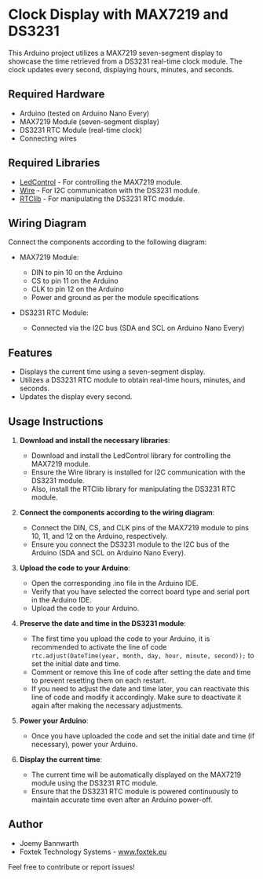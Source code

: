 # Clock Display with MAX7219 and DS3231

This Arduino project utilizes a MAX7219 seven-segment display to showcase the time retrieved from a DS3231 real-time clock module. The clock updates every second, displaying hours, minutes, and seconds.

## Required Hardware

- Arduino (tested on Arduino Nano Every)
- MAX7219 Module (seven-segment display)
- DS3231 RTC Module (real-time clock)
- Connecting wires

## Required Libraries

- [LedControl](https://github.com/wayoda/LedControl) - For controlling the MAX7219 module.
- [Wire](https://www.arduino.cc/en/reference/wire) - For I2C communication with the DS3231 module.
- [RTClib](https://github.com/adafruit/RTClib) - For manipulating the DS3231 RTC module.

## Wiring Diagram

Connect the components according to the following diagram:

- MAX7219 Module:
  - DIN to pin 10 on the Arduino
  - CS to pin 11 on the Arduino
  - CLK to pin 12 on the Arduino
  - Power and ground as per the module specifications

- DS3231 RTC Module:
  - Connected via the I2C bus (SDA and SCL on Arduino Nano Every)

## Features

- Displays the current time using a seven-segment display.
- Utilizes a DS3231 RTC module to obtain real-time hours, minutes, and seconds.
- Updates the display every second.

## Usage Instructions

1. **Download and install the necessary libraries**:
   - Download and install the LedControl library for controlling the MAX7219 module.
   - Ensure the Wire library is installed for I2C communication with the DS3231 module.
   - Also, install the RTClib library for manipulating the DS3231 RTC module.

2. **Connect the components according to the wiring diagram**:
   - Connect the DIN, CS, and CLK pins of the MAX7219 module to pins 10, 11, and 12 on the Arduino, respectively.
   - Ensure you connect the DS3231 module to the I2C bus of the Arduino (SDA and SCL on Arduino Nano Every).

3. **Upload the code to your Arduino**:
   - Open the corresponding .ino file in the Arduino IDE.
   - Verify that you have selected the correct board type and serial port in the Arduino IDE.
   - Upload the code to your Arduino.

4. **Preserve the date and time in the DS3231 module**:
   - The first time you upload the code to your Arduino, it is recommended to activate the line of code `rtc.adjust(DateTime(year, month, day, hour, minute, second));` to set the initial date and time.
   - Comment or remove this line of code after setting the date and time to prevent resetting them on each restart.
   - If you need to adjust the date and time later, you can reactivate this line of code and modify it accordingly. Make sure to deactivate it again after making the necessary adjustments.

5. **Power your Arduino**:
   - Once you have uploaded the code and set the initial date and time (if necessary), power your Arduino.

6. **Display the current time**:
   - The current time will be automatically displayed on the MAX7219 module using the DS3231 RTC module.
   - Ensure that the DS3231 RTC module is powered continuously to maintain accurate time even after an Arduino power-off.

## Author

- Joemy Bannwarth
- Foxtek Technology Systems - www.foxtek.eu

Feel free to contribute or report issues!
